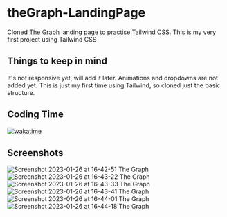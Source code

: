 # theGraph-LandingPage
Cloned [The Graph](https://thegraph.com/en/) landing page to practise Tailwind CSS. This is my very first project using Tailwind CSS
## Things to keep in mind
It's not responsive yet, will add it later.
Animations and dropdowns are not added yet.
This is just my first time using Tailwind, so cloned just the basic structure. 
## Coding Time
[![wakatime](https://wakatime.com/badge/user/05f14298-6a22-4625-9558-d6e0c3d352b9/project/383ef028-2437-4cc8-9e23-a3ad689d393a.svg)](https://wakatime.com/badge/user/05f14298-6a22-4625-9558-d6e0c3d352b9/project/383ef028-2437-4cc8-9e23-a3ad689d393a)

## Screenshots
![Screenshot 2023-01-26 at 16-42-51 The Graph](https://user-images.githubusercontent.com/54719132/214823149-54af6225-3275-4e1e-8db4-7d61d6b47643.png)
![Screenshot 2023-01-26 at 16-43-22 The Graph](https://user-images.githubusercontent.com/54719132/214823176-0dfdad68-b00e-4ed8-9cb4-4d4182cf842e.png)
![Screenshot 2023-01-26 at 16-43-33 The Graph](https://user-images.githubusercontent.com/54719132/214823221-7481cfeb-7d4d-4923-b013-37948c586cff.png)
![Screenshot 2023-01-26 at 16-43-41 The Graph](https://user-images.githubusercontent.com/54719132/214823240-19acfc20-c0cb-400f-84d8-9ff8626987a4.png)
![Screenshot 2023-01-26 at 16-44-01 The Graph](https://user-images.githubusercontent.com/54719132/214823257-02d53a9b-abe8-4571-acad-a753a47eb7f1.png)
![Screenshot 2023-01-26 at 16-44-18 The Graph](https://user-images.githubusercontent.com/54719132/214823278-93959483-0834-43bf-a594-d1cf5f58e499.png)
